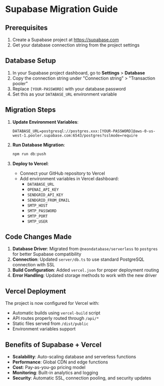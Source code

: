 # Supabase Migration Guide

## Prerequisites

1. Create a Supabase project at https://supabase.com
2. Get your database connection string from the project settings

## Database Setup

1. In your Supabase project dashboard, go to **Settings** > **Database**
2. Copy the connection string under "Connection string" > "Transaction pooler"
3. Replace `[YOUR-PASSWORD]` with your database password
4. Set this as your `DATABASE_URL` environment variable

## Migration Steps

1. **Update Environment Variables**:
   ```
   DATABASE_URL=postgresql://postgres.xxx:[YOUR-PASSWORD]@aws-0-us-west-1.pooler.supabase.com:6543/postgres?sslmode=require
   ```

2. **Run Database Migration**:
   ```bash
   npm run db:push
   ```

3. **Deploy to Vercel**:
   - Connect your GitHub repository to Vercel
   - Add environment variables in Vercel dashboard:
     - `DATABASE_URL`
     - `OPENAI_API_KEY`
     - `SENDGRID_API_KEY`
     - `SENDGRID_FROM_EMAIL`
     - `SMTP_HOST`
     - `SMTP_PASSWORD`
     - `SMTP_PORT`
     - `SMTP_USER`

## Code Changes Made

1. **Database Driver**: Migrated from `@neondatabase/serverless` to `postgres` for better Supabase compatibility
2. **Connection**: Updated `server/db.ts` to use standard PostgreSQL connection with SSL
3. **Build Configuration**: Added `vercel.json` for proper deployment routing
4. **Error Handling**: Updated storage methods to work with the new driver

## Vercel Deployment

The project is now configured for Vercel with:
- Automatic builds using `vercel-build` script
- API routes properly routed through `/api/*`
- Static files served from `/dist/public`
- Environment variables support

## Benefits of Supabase + Vercel

- **Scalability**: Auto-scaling database and serverless functions
- **Performance**: Global CDN and edge functions
- **Cost**: Pay-as-you-go pricing model
- **Monitoring**: Built-in analytics and logging
- **Security**: Automatic SSL, connection pooling, and security updates